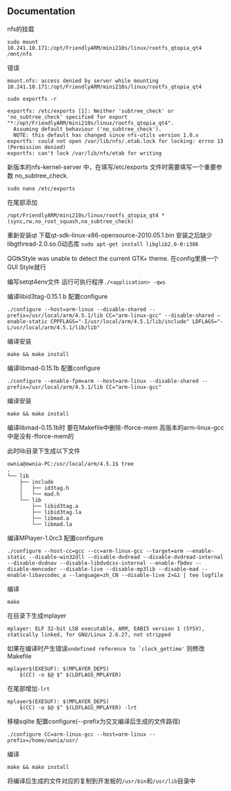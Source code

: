 ## Documentation


nfs的挂载
```
sudo mount 10.241.10.171:/opt/FriendlyARM/mini210s/linux/rootfs_qtopia_qt4 /mnt/nfs
```

错误
```
mount.nfs: access denied by server while mounting 10.241.10.171:/opt/FriendlyARM/mini210s/linux/rootfs_qtopia_qt4
```
```
sudo exportfs -r
```
```
exportfs: /etc/exports [1]: Neither 'subtree_check' or 'no_subtree_check' specified for export "*:/opt/FriendlyARM/mini210s/linux/rootfs_qtopia_qt4".
  Assuming default behaviour ('no_subtree_check').
  NOTE: this default has changed since nfs-utils version 1.0.x
exportfs: could not open /var/lib/nfs/.etab.lock for locking: errno 13 (Permission denied)
exportfs: can't lock /var/lib/nfs/etab for writing
```
新版本的nfs-kernel-server 中，在填写/etc/exports 文件时需要填写一个重要参数  no_subtree_check.

```
sudo nano /etc/exports
```
在尾部添加
```
/opt/FriendlyARM/mini210s/linux/rootfs_qtopia_qt4 *(sync,rw,no_root_squash,no_subtree_check)
```

重新安装qt
下载qt-sdk-linux-x86-opensource-2010.05.1.bin
安装之后缺少libgthread-2.0.so.0动态库
```sudo apt-get install libglib2.0-0:i386```

QGtkStyle was unable to detect the current GTK+ theme.
在config里换一个GUI Style就行

编写setqt4env文件
运行可执行程序```./<application> -qws```

编译libid3tag-0.15.1.b
配置configure
```
./configure --host=arm-linux --disable-shared --prefix=/usr/local/arm/4.5.1/lib CC="arm-linux-gcc" --disable-shared –enable-static CPPFLAGS="-I/usr/local/arm/4.5.1/lib/include" LDFLAGS="-L/usr/local/arm/4.5.1/lib/lib" 
```
编译安装
```
make && make install
```

编译libmad-0.15.1b
配置configure
```
./configure --enable-fpm=arm --host=arm-linux --disable-shared --prefix=/usr/local/arm/4.5.1/lib CC="arm-linux-gcc"
```
编译安装
```
make && make install
```
编译libmad-0.15.1b时
要在Makefile中删除-fforce-mem
高版本的arm-linux-gcc中是没有-fforce-mem的

此时lib目录下生成以下文件
```
ownia@ownia-PC:/usr/local/arm/4.5.1$ tree
.
└── lib
    ├── include
    │   ├── id3tag.h
    │   └── mad.h
    └── lib
        ├── libid3tag.a
        ├── libid3tag.la
        ├── libmad.a
        └── libmad.la
```

编译MPlayer-1.0rc3
配置configure
```
./configure --host-cc=gcc --cc=arm-linux-gcc --target=arm --enable-static --disable-win32dll --disable-dvdread --disable-dvdread-internal --disable-dvdnav --disable-libdvdcss-internal --enable-fbdev --disable-mencoder --disable-live --disable-mp3lib --disable-mad --enable-libavcodec_a --language=zh_CN --disable-live 2>&1 | tee logfile
```
编译
```
make
```
在目录下生成mplayer
```
mplayer: ELF 32-bit LSB executable, ARM, EABI5 version 1 (SYSV), statically linked, for GNU/Linux 2.6.27, not stripped
```
如果在编译时产生错误```undefined reference to `clock_gettime'```
则修改Makefile
```
mplayer$(EXESUF): $(MPLAYER_DEPS)
	$(CC) -o $@ $^ $(LDFLAGS_MPLAYER)
```
在尾部增加```-lrt```
```
mplayer$(EXESUF): $(MPLAYER_DEPS)
	$(CC) -o $@ $^ $(LDFLAGS_MPLAYER) -lrt
```

移植sqlite
配置configure(--prefix为交叉编译后生成的文件路径)
```
./configure CC=arm-linux-gcc --host=arm-linux --prefix=/home/ownia/usr/
```
编译
```
make && make install
```
将编译后生成的文件对应的复制到开发板的`/usr/bin`和`/usr/lib`目录中
